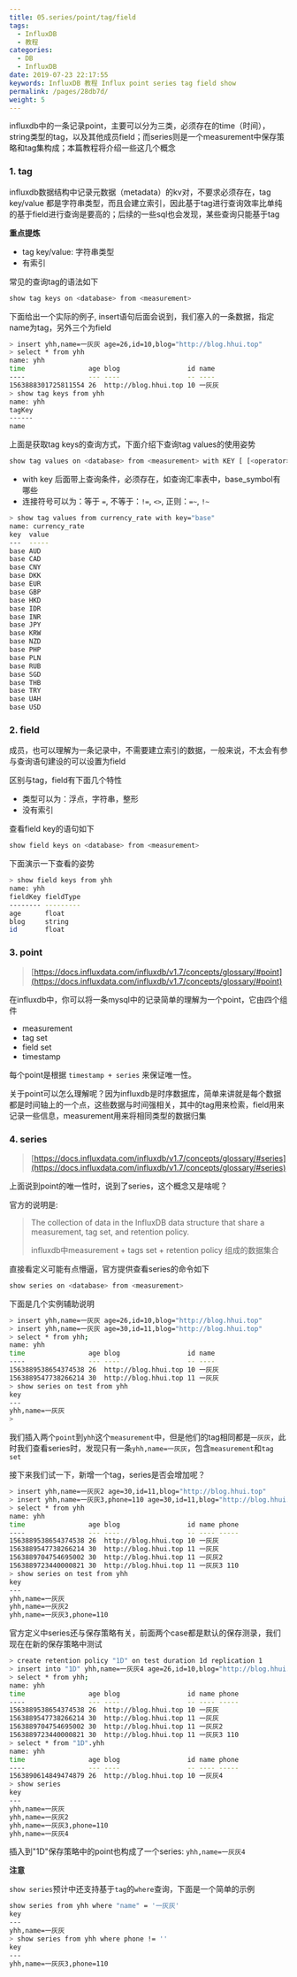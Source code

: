 ```yaml
---
title: 05.series/point/tag/field
tags: 
  - InfluxDB
  - 教程
categories: 
  - DB
  - InfluxDB
date: 2019-07-23 22:17:55
keywords: InfluxDB 教程 Influx point series tag field show
permalink: /pages/28db7d/
weight: 5
---
```


influxdb中的一条记录point，主要可以分为三类，必须存在的time（时间），string类型的tag，以及其他成员field；而series则是一个measurement中保存策略和tag集构成；本篇教程将介绍一些这几个概念

<!-- more -->

### 1. tag

influxdb数据结构中记录元数据（metadata）的kv对，不要求必须存在，tag key/value 都是字符串类型，而且会建立索引，因此基于tag进行查询效率比单纯的基于field进行查询是要高的；后续的一些sql也会发现，某些查询只能基于tag

**重点提炼**

- tag key/value: 字符串类型
- 有索引

常见的查询tag的语法如下

```bash
show tag keys on <database> from <measurement>
```

下面给出一个实际的例子, insert语句后面会说到，我们塞入的一条数据，指定name为tag，另外三个为field

```bash
> insert yhh,name=一灰灰 age=26,id=10,blog="http://blog.hhui.top"
> select * from yhh
name: yhh
time                age blog                 id name
----                --- ----                 -- ----
1563888301725811554 26  http://blog.hhui.top 10 一灰灰
> show tag keys from yhh
name: yhh
tagKey
------
name
```

上面是获取tag keys的查询方式，下面介绍下查询tag values的使用姿势

```bash
show tag values on <database> from <measurement> with KEY [ [<operator> "<tag_key>" | <regular_expression>] | [IN ("<tag_key1>","<tag_key2")]] [WHERE <tag_key> <operator> ['<tag_value>' | <regular_expression>]] [LIMIT_clause] [OFFSET_clause]
```

- with key 后面带上查询条件，必须存在，如查询汇率表中，base_symbol有哪些
- 连接符号可以为：等于 `=`, 不等于：`!=`, `<>`, 正则：`=~`, `!~`

```bash
> show tag values from currency_rate with key="base"
name: currency_rate
key  value
---  -----
base AUD
base CAD
base CNY
base DKK
base EUR
base GBP
base HKD
base IDR
base INR
base JPY
base KRW
base NZD
base PHP
base PLN
base RUB
base SGD
base THB
base TRY
base UAH
base USD
```


### 2. field

成员，也可以理解为一条记录中，不需要建立索引的数据，一般来说，不太会有参与查询语句建设的可以设置为field

区别与tag，field有下面几个特性

- 类型可以为：浮点，字符串，整形
- 没有索引

查看field key的语句如下

```bash
show field keys on <database> from <measurement>
```

下面演示一下查看的姿势

```bash
> show field keys from yhh
name: yhh
fieldKey fieldType
-------- ---------
age      float
blog     string
id       float
```

### 3. point
> [https://docs.influxdata.com/influxdb/v1.7/concepts/glossary/#point](https://docs.influxdata.com/influxdb/v1.7/concepts/glossary/#point)

在influxdb中，你可以将一条mysql中的记录简单的理解为一个point，它由四个组件

- measurement
- tag set
- field set
- timestamp

每个point是根据 `timestamp + series` 来保证唯一性。

关于point可以怎么理解呢？因为influxdb是时序数据库，简单来讲就是每个数据都是时间轴上的一个点，这些数据与时间强相关，其中的tag用来检索，field用来记录一些信息，measurement用来将相同类型的数据归集

### 4. series
> [https://docs.influxdata.com/influxdb/v1.7/concepts/glossary/#series](https://docs.influxdata.com/influxdb/v1.7/concepts/glossary/#series)

上面说到point的唯一性时，说到了series，这个概念又是啥呢？

官方的说明是:

> The collection of data in the InfluxDB data structure that share a measurement, tag set, and retention policy.
>
> influxdb中measurement + tags set + retention policy 组成的数据集合

直接看定义可能有点懵逼，官方提供查看series的命令如下

```bash
show series on <database> from <measurement>
```

下面是几个实例辅助说明

```bash
> insert yhh,name=一灰灰 age=26,id=10,blog="http://blog.hhui.top"
> insert yhh,name=一灰灰 age=30,id=11,blog="http://blog.hhui.top"
> select * from yhh;
name: yhh
time                age blog                 id name
----                --- ----                 -- ----
1563889538654374538 26  http://blog.hhui.top 10 一灰灰
1563889547738266214 30  http://blog.hhui.top 11 一灰灰
> show series on test from yhh
key
---
yhh,name=一灰灰
>
```

我们插入两个`point`到`yhh`这个`measurement`中，但是他们的tag相同都是`一灰灰`，此时我们查看series时，发现只有一条`yhh,name=一灰灰`，包含`measurement`和`tag set`

接下来我们试一下，新增一个tag，series是否会增加呢？

```bash
> insert yhh,name=一灰灰2 age=30,id=11,blog="http://blog.hhui.top"
> insert yhh,name=一灰灰3,phone=110 age=30,id=11,blog="http://blog.hhui.top"
> select * from yhh
name: yhh
time                age blog                 id name phone
----                --- ----                 -- ---- -----
1563889538654374538 26  http://blog.hhui.top 10 一灰灰
1563889547738266214 30  http://blog.hhui.top 11 一灰灰
1563889704754695002 30  http://blog.hhui.top 11 一灰灰2
1563889723440000821 30  http://blog.hhui.top 11 一灰灰3 110
> show series on test from yhh
key
---
yhh,name=一灰灰
yhh,name=一灰灰2
yhh,name=一灰灰3,phone=110
```

官方定义中series还与保存策略有关，前面两个case都是默认的保存测录，我们现在在新的保存策略中测试

```bash
> create retention policy "1D" on test duration 1d replication 1
> insert into "1D" yhh,name=一灰灰4 age=26,id=10,blog="http://blog.hhui.top"
> select * from yhh;
name: yhh
time                age blog                 id name phone
----                --- ----                 -- ---- -----
1563889538654374538 26  http://blog.hhui.top 10 一灰灰
1563889547738266214 30  http://blog.hhui.top 11 一灰灰
1563889704754695002 30  http://blog.hhui.top 11 一灰灰2
1563889723440000821 30  http://blog.hhui.top 11 一灰灰3 110
> select * from "1D".yhh
name: yhh
time                age blog                 id name phone
----                --- ----                 -- ---- -----
1563890614849474879 26  http://blog.hhui.top 10 一灰灰4
> show series
key
---
yhh,name=一灰灰
yhh,name=一灰灰2
yhh,name=一灰灰3,phone=110
yhh,name=一灰灰4
```

插入到"1D"保存策略中的point也构成了一个series: `yhh,name=一灰灰4`

**注意**

`show series`预计中还支持基于`tag`的`where`查询，下面是一个简单的示例

```bash
show series from yhh where "name" = '一灰灰'
key
---
yhh,name=一灰灰
> show series from yhh where phone != ''
key
---
yhh,name=一灰灰3,phone=110
```
